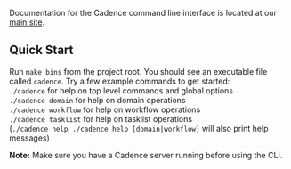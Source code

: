 Documentation for the Cadence command line interface is located at our [main site](https://cadenceworkflow.io/docs/08_cli).

## Quick Start
Run `make bins` from the project root. You should see an executable file called `cadence`. Try a few example commands to 
get started:   
`./cadence` for help on top level commands and global options   
`./cadence domain` for help on domain operations  
`./cadence workflow` for help on workflow operations  
`./cadence tasklist` for help on tasklist operations  
(`./cadence help`, `./cadence help [domain|workflow]` will also print help messages)

**Note:** Make sure you have a Cadence server running before using the CLI.